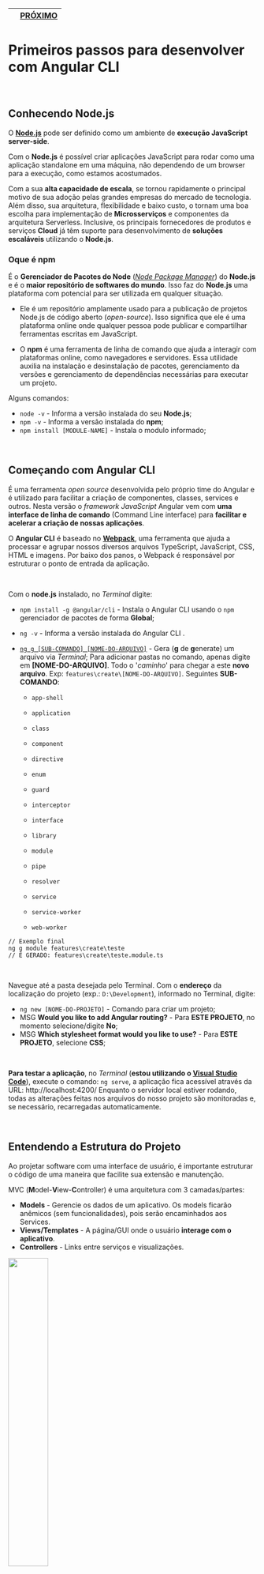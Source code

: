 |      | [PRÓXIMO](01%20Lidando%20com%20varios%20componentes.md) |
| ---- | ------------------------------------------------------- |



# Primeiros passos para desenvolver com Angular CLI

<br/>

## Conhecendo Node.js

O **[Node.js](https://nodejs.org/en/)** pode ser definido como um ambiente de **execução JavaScript server-side**.

Com o **Node.js** é possível criar aplicações JavaScript para rodar como uma aplicação standalone em uma máquina, não dependendo de um browser para a execução, como estamos acostumados.

Com a sua **alta capacidade de escala**, se tornou rapidamente o principal motivo de sua adoção pelas grandes empresas do mercado de tecnologia. Além disso, sua arquitetura, flexibilidade e baixo custo, o tornam uma boa escolha para implementação de **Microsserviços** e componentes da arquitetura Serverless. Inclusive, os principais fornecedores de produtos e serviços **Cloud** já têm suporte para desenvolvimento de **soluções escaláveis** utilizando o **Node.js**.

### Oque é npm

É o **Gerenciador de Pacotes do Node** (*[Node Package Manager](https://docs.npmjs.com/)*)  do **Node.js** e é o **maior repositório de softwares do mundo**. Isso faz do **Node.js** uma plataforma com potencial para ser utilizada em qualquer situação. 

- Ele é um repositório amplamente usado para a publicação de projetos Node.js de código aberto (*open-source*). Isso significa que ele é uma plataforma online onde qualquer pessoa pode publicar e compartilhar ferramentas escritas em JavaScript.

- O **npm** é uma ferramenta de linha de comando que ajuda a interagir com plataformas online, como navegadores e servidores. Essa utilidade auxilia na instalação e desinstalação de pacotes, gerenciamento da versões e gerenciamento de dependências necessárias para executar um projeto.

Alguns comandos:

- `node -v` - Informa a versão instalada  do seu **Node.js**;
- `npm -v` - Informa a versão instalada do **npm**;
- `npm install [MODULE-NAME]` - Instala o modulo informado;

<br/>

## Começando com Angular CLI

É uma ferramenta *open source* desenvolvida pelo próprio time do Angular e é utilizado para facilitar a criação de componentes, classes, services e outros. Nesta versão o *framework JavaScript* Angular vem com **uma interface de linha de comando** (Command Line interface) para **facilitar e acelerar a criação de nossas aplicações**.

O **Angular CLI** é baseado no [**Webpack**](https://webpack.js.org/), uma ferramenta que ajuda a processar e agrupar nossos diversos arquivos TypeScript, JavaScript, CSS, HTML e imagens. Por baixo dos panos, o Webpack é responsável por estruturar o ponto de entrada da aplicação.

<br/>

Com o **node.js** instalado, no *Terminal* digite: 

- `npm install -g @angular/cli`  - Instala o Angular CLI usando o `npm` gerenciador de pacotes de forma **Global**;

- `ng -v` - Informa a versão instalada do Angular CLI .

- [`ng g [SUB-COMANDO] [NOME-DO-ARQUIVO]`](https://angular.io/cli/generate) - Gera (**g** de **g**enerate) um arquivo via *Terminal*; Para adicionar pastas no comando, apenas digite em **[NOME-DO-ARQUIVO]**. Todo o '*caminho*' para chegar a este **novo arquivo**. Exp: `features\create\[NOME-DO-ARQUIVO]`.
  Seguintes **SUB-COMANDO**:
  - `app-shell` 
  
  - `application` 
  - `class` 
  - `component`
  - `directive` 
  - `enum` 
  - `guard` 
  - `interceptor` 
  - `interface`
  - `library`
  - `module`
  - `pipe`
  - `resolver`
  - `service`
  - `service-worker`
  - `web-worker`

```
// Exemplo final
ng g module features\create\teste
// É GERADO: features\create\teste.module.ts
```

<br/>

Navegue até a pasta desejada pelo Terminal. Com o **endereço** da localização do projeto (exp.: `D:\Development`), informado no Terminal, digite:

- `ng new [NOME-DO-PROJETO]` - Comando para criar um projeto;
- MSG **Would you like to add Angular routing?** - Para **ESTE PROJETO**, no momento selecione/digite **No**;
- MSG **Which stylesheet format would you like to use?** - Para **ESTE PROJETO**, selecione **CSS**;

<br/>

**Para testar a aplicação**, no *Terminal* (**estou utilizando o [Visual Studio Code](https://code.visualstudio.com/)**), execute o comando: `ng serve`, a aplicação fica acessível através da URL: http://localhost:4200/ Enquanto o servidor local estiver rodando, todas as alterações feitas nos arquivos do nosso projeto são monitoradas e, se necessário, recarregadas automaticamente.

<br/>

## Entendendo a Estrutura do Projeto

Ao projetar software com uma interface de usuário, é importante estruturar o código de uma maneira que facilite sua extensão e manutenção. 

MVC (**M**odel-**V**iew-**C**ontroller) é uma arquitetura com 3 camadas/partes:

- **Models** - Gerencie os dados de um aplicativo. Os models ficarão anêmicos (sem funcionalidades), pois serão encaminhados aos Services.
- **Views/Templates** - A página/GUI onde o usuário **interage com o aplicativo**.
- **Controllers** - Links entre serviços e visualizações.

<img src="img/20210811224115.png" width="40%;" />



**Angular CLI** é composta pelos seguintes arquivos **TypeScript**:

- **node_modules** - Diretório responsável por armazenar as nossas bibliotecas, quando nós adicionamos algo no nosso arquivo `package.json`, ele irá gerenciar os pacotes e as suas versões dentro desse diretório;
- **src** - Diretório da nossa aplicação, dentro dele nós podemos criar os nossos services, componentes, modules;
- **assets** - Esse diretório nos permite trabalhar com arquivos extras a nossa aplicação, como as nossas imagens. Esse diretório é configurado dentro do nosso arquivo `angular.json`, caso queira alterar ele para um outro, basta ir até o nó a baixo e informar o nome do novo diretório:

- `user.model.ts` — Os **attributes** (model) de um *user*;
- `user.service.ts` — Gerencia todas as operações nos *users*;
- `users.component.ts` — O encarregado de aderir ao **Service** e à **View**;
- `users.component.html` — Responsável por atualizar e alterar a tela de exibição;

- `package.json` - Contem todas as versões de todas as dependências do **npm** utilizadas e que foram configuradas para nós pelo **Angular CLI**, e a medida que for adicionando dependências, elas são automaticamente adicionadas aqui;
- `angular.json` - Fornece padrões de configuração para todo o espaço de trabalho e específicos do projeto para ferramentas de construção e desenvolvimento fornecidas pela **Angular CLI** .
- `app.modules.ts` - O Angular é um *framework modular*, ele precisa de **um ou mais módulos** para que possamos gerenciar os nossos componentes, **esse** módulo acaba sendo um *default*, **mas podemos criar outros modules e chamar eles dentro dele**.
- `app.components.ts` - Pensando em uma **arquitetura MVC**, esse arquivo teria as mesmas responsabilidades das nossas **Controllers**.

<br/>

## Criando a primeira aplicação com Angular

#### O que é um Module do Angular CLI

Um **Module** é um mecanismo para agrupar **components**, **directives**, **pipes** e **services** relacionados, de forma a combinar com outros módulos para criar um aplicativo. Uma aplicação angular pode ser pensada como um **quebra-cabeça onde cada peça (ou cada módulo) é necessária para poder ver a imagem completa**.

> O **Modulo** em si, é um limitador de contexto, os componentes que a gente for adicionando dentro do nosso **Modulo** é que vão dar a "cor", a estrutura, é o que vão dar a aparência, é oque vai dar vida a esse **Modulo**.
>
> Então quando a gente for criar a nossa aplicação, ou quando for pensar na aplicação de vocês. O Modulo seria um **limitador de contexto**, por exemplo: Tenho uma pagina de **CRUD**, posso ter um **Modulo** que represente um **produto**, um **modulo** que represente uma **compra**, posso ter um **Modulo** que represente a parte de **login** e por ai vai. *Wesllhey Holanda*



#### O que é um Component do Angular CLI

Um Component controla uma **View**, de acordo com **seletores**, e pode usar **providers**, **directives** e **templates**. No Angular `tudo é um componente`.

<br/>

## Sintaxe de modelo no Angular

No Angular, um *modelo* é um pedaço de HTML. Use uma sintaxe especial dentro de um modelo para desenvolver muitos dos recursos do Angular

A [interpolação de texto](https://angular.io/guide/interpolation) permite incorporar valores de **string dinâmicos** em seus modelos HTML. 

Use a interpolação para alterar **dinamicamente** o que aparece em uma visualização do aplicativo, como a exibição de uma saudação personalizada que inclui o nome do usuário.

- [`{{` and `}}`](https://angular.io/guide/interpolation) - Exibe o valor da variável no modelo de componente correspondente;
- [`[]`, `()`, `[()]`](https://angular.io/guide/binding-syntax) - Tipos de ligação. Têm um nome de destino à esquerda do sinal de igual. O destino de uma associação é uma propriedade ou evento, que você coloca entre colchetes

<br/>

# Projeto Simples em Angular

[*] Neste projeto é necessário ter o module **bootstrap** instalado no projeto. Para instalar, no terminal (**Visual Studio Code**) digite: `npm install bootstrap`. para verificar se foi instalado com sucesso, verifique a pasta **node_modules**, e busque pelo nome **bootstrap**.

[*] Module **font-awesome** : `npm install font-awesome`.

[*] Precisa ter 2 **imagens** localizada em: **src/assets/images** com o nome: `forms.png` e `http.png` 

[*] Os arquivos não esta devidamente organizados.



### Models

A primeira classe construída neste exemplo é o modelo de aplicativo, **course.ts**, que estará localizado em `src\app\courses\course.ts`. Ele consiste nos atributos de classe.

```
export interface Course { 
    id: number;
    name: string;
    imageUrl: string;
    price: number;
    code: string;
    duration: number;
    rating: number;
    releaseDate: string;
}
```



### Views

Nesse caso, não precisamos trabalhar com o DOM, pois o Angular executará a tarefa “difícil” de manipular dinamicamente o DOM.

O HTML enriquecida com Angular do exemplo abaixo, estará localizado em `src\app\courses\course-list.component.html`.

```
<h2> Course List </h2>

<table class="table table-striped">
    <thead>
        <tr>
            <th>Image</th>
            <th>Name</th>
            <th>Price</th>
            <th>Code</th>
            <th>Release Date</th>
            <th>Rating</th>
            <th>Options</th>
        </tr>
    </thead>
    <tbody>
        <tr *ngFor="let course of courses">
            <td><img [src]="course.imageUrl" width="15%;"></td>
            <td>{{ course.name }}</td>
            <td>{{ course.price }}</td>
            <td>{{ course.code }}</td>
            <td>{{ course.releaseDate }}</td>
            <td>
                <!-- vincular course com star -->
                <app-star [rating]="course.rating" ></app-star>
            </td>
            <td></td>
        </tr>
    </tbody>

</table>
```

- ***ngFor** - É uma diretiva Angular que permite percorrer um array, ou qualquer objeto iterável, e exibir cada item do array como elemento na tela.



#### `src\app\courses\course-list.component.ts`

```
import { Component, Input, OnInit } from "@angular/core";
import { Course } from './course';

@Component({
    selector: 'app-course-list',
    templateUrl: './course-list.component.html'
})

export class CourseListComponent implements OnInit {
    courses: Course[] = [];

    ngOnInit(): void {
        this.courses = [
            {
                id: 1,
                name: 'Angular: Form',
                imageUrl: '/assets/images/forms.png',
                price: 99.99,
                code: 'DD-8W8F',
                duration: 120,
                rating: 4.5,
                releaseDate: 'November-05-2021'
            },
            {
                id: 2,
                name: 'Angular: HTTP',
                imageUrl: '/assets/images/http.png',
                price: 79.99,
                code: 'DD-8W8F',
                duration: 120,
                rating: 3,
                releaseDate: 'November-12-2021'
            }
        ]
    }

}
```

- **OnInit** - Esse *lifecycle hook* é chamado depois que o construtor é chamado e todas as variáveis são inicializadas.



### 'Star' folder in 'App' folder

#### `src\app\star\star.component.css`

```
.crop {
    overflow: hidden;
}
```

#### `src\app\star\star.component.html`

```
<div class="crop" [style.width.px]="starWidth" [title]="rating">
    <div style="width: 100px;">
        <span class="fa fa-star"></span>
        <span class="fa fa-star"></span>
        <span class="fa fa-star"></span>
        <span class="fa fa-star"></span>
        <span class="fa fa-star"></span>
    </div>
</div>
```

#### `src\app\star\star.component.ts`

```
import { Component, OnChanges, Input } from '@angular/core';

@Component({
    selector: 'app-star',
    templateUrl: './star.component.html',
    styleUrls: ['./star.component.css']
})

export class StarComponent implements OnChanges {

    @Input()
    rating: number = 0;

    starWidth: number = 0;

    ngOnChanges(): void {
        this.starWidth = this.rating * 74 / 5;
    }
}
```

- [`@Component`](https://angular.io/api/core/Component) - fornece metadados de configuração que determinam como o componente deve ser processado, instanciado e usado em tempo de execução.
  - **selector** - É usado para identificar cada componente exclusivamente na árvore de componentes e também define como o componente atual é representado no HTML DOM;
  - **templateUrl** - Aqui é fornecido o caminho relativo ou URL absoluto de um arquivo de modelo para um componente angular.
  - **styleUrls** - Um ou mais caminhos relativos ou URLs absolutos para arquivos contendo folhas de estilo **CSS** para usar neste componente;
- [`@Input()` e `@Output()`](https://angular.io/guide/inputs-outputs) - Fornece a um componente filho uma maneira de se comunicar com seu componente pai;
- **[OnChanges](https://angular.io/api/core/OnChanges)** - Um *lifecycle hook* que é chamado quando qualquer propriedade ligada a dados de uma diretiva é alterada.



### 'App' folder

#### `src\app\app.component.html`

```
<div class="container">

    <!-- Lista os courses, criado na pasta 'courses' -->
    <app-course-list></app-course-list>

    <!-- Mais Exemplos de angular -->
    {{title}}

    <br />

    {{name}}

    <br />

    <input [(ngModel)]="name" name="name">
</div>
```

#### `src\app\app.components.ts`

```
import { Component } from '@angular/core';

@Component({
  selector: 'app-root',
  templateUrl: './app.component.html',
  styleUrls: ['./app.component.css']
})

export class AppComponent {
  title = 'course-manager';

  name: string = 'John';
}
```

- [`@Component`](https://angular.io/guide/component-overview) - Os componentes são o bloco de construção principal para aplicações angulares. Cada componente consiste em:
  - Um modelo **HTML** que declara o que é renderizado na página;
  - Uma classe **Typescript** que define o comportamento;
  - Um seletor **CSS** que define como o componente é usado em um modelo;
  - Opcionalmente, estilos **CSS** aplicados ao modelo;



#### `src\app\app.module.ts`

```
import { NgModule } from '@angular/core';
import { BrowserModule } from '@angular/platform-browser';
import { FormsModule } from '@angular/forms';

import { AppComponent } from './app.component';
import { CourseListComponent } from './courses/course-list.component';
import { StarComponent } from './star/star.component';

@NgModule({
  declarations: [
    AppComponent,
    CourseListComponent,
    StarComponent
  ],
  imports: [
    BrowserModule,
    FormsModule
  ],
  providers: [],
  bootstrap: [AppComponent]
})
export class AppModule { }
```

- [`@NgModule`](https://angular.io/guide/ngmodules) - Configura o injetor e o compilador e ajuda a organizar coisas relacionadas.
  - **declarations** - São para disponibilizar diretivas (incluindo componentes e tubos) do módulo atual para outras diretivas no módulo atual. Os seletores de diretivas, componentes ou canais só são comparados com o HTML se forem declarados ou importados;
  - **imports** - Torna as declarações exportadas de outros módulos disponíveis no módulo atual;
  - **providers** - São para tornar serviços e valores conhecidos para DI (injeção de dependência). Eles são adicionados ao escopo raiz e injetados em outros serviços ou diretivas que os possuem como dependência.
  - **exports** - O conjunto de componentes, diretivas e canais declarados neste **NgModule-exports** podem ser usados **no modelo de qualquer componente** que faça parte de um **NgModule-imports**  deste NgModule



### Global folder

#### `src\style.css`

```
/* You can add global styles to this file, and also import other style files */
@import '~bootstrap/dist/css/bootstrap.min.css';
@import '~font-awesome/css/font-awesome.min.css';
```

Importando o **boostrap** e **font-awesome** ao CSS *global*;



# Referências

Doc Npmjs. **About npm** - https://docs.npmjs.com/about-npm

Hostinger. **O Que É npm? Introdução Básica para Iniciantes** - https://www.hostinger.com.br/tutoriais/o-que-e-npm

Angular. **CLI Overview and Command Reference** - https://angular.io/cli

Fabricadecodigo. **Primeiros passos com o Angular CLI** - https://www.fabricadecodigo.com/primeiros-passos-com-o-angular-cli/

Alura por Otávio Prado. **Criando aplicações Angular com Angular CLI** - https://www.alura.com.br/artigos/criando-aplicacoes-angular-com-angular-cli

Opus Software. **Node.js – O que é, como funciona e quais as vantagens** - https://www.opus-software.com.br/node-js/

Angular. **Angular workspace configuration** - https://angular.io/guide/workspace-config#:~:text=A%20file%20named%20angular.,to%20the%20root%20workspace%20folder.

iMasters por Thiago Adriano. **Conhecendo a fundo a estrutura de um projeto criado com o Angular Cli** - https://imasters.com.br/desenvolvimento/angular-cli-scaffold

Tutorials Teacher. **Node.js Module** - https://www.tutorialsteacher.com/nodejs/nodejs-modules

Macoratti.net **Angular 2/4 - Apresentando o Angular CLI - V** - http://www.macoratti.net/17/06/angcli_pag5.htm

Macoratti.net **Angular 2/4 - Apresentando o Angular CLI - II** - http://www.macoratti.net/17/06/angcli_pag2.htm

Stackoverflow. **Angular Concepts** - https://stackoverflow.com/questions/39062930/what-is-the-difference-between-declarations-providers-and-import-in-ngmodule

Angular. **Angular Components Overview** - https://angular.io/guide/component-overview

WarContent. **ngFor Angular - Como criar Poderosos Loops de Repetição** - https://warcontent.com/angular-ngfor/

DEV por Carlos Caballero. **Understanding MVC-Services for Frontend: Angular** - https://dev.to/angular/understanding-mvc-services-for-frontend-angular-3e8a

